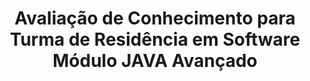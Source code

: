 <h1 align="center">Avaliação de Conhecimento para Turma de
 Residência em Software Módulo JAVA Avançado</h1>
